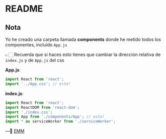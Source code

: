 # README

## Nota

Yo he creado una carpeta llamada **components** donde he metido todos los componentes, incluído `App.js`

👉🏻 Recuerda que si haces esto tienes que cambiar la dirección relativa de `index.js` y de `App.js` del css

**App.js**:

```js
import React from 'react';
import '../App.css'; // esto!
```

**index.js**:

```js
import React from 'react';
import ReactDOM from 'react-dom';
import './index.css';
import App from './components/App'; // esto!
import * as serviceWorker from './serviceWorker';
```

—🦊 [EMM](https://github.com/elemarmar)